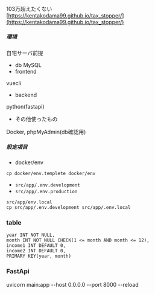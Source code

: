 103万超えたくない<br>
[https://kentakodama99.github.io/tax_stopper/](https://kentakodama99.github.io/tax_stopper/)

##### 環境
自宅サーバ前提
* db
MySQL
* frontend
  
vuecli
  
* backend
  
python(fastapi)
  
* その他使ったもの
  
Docker, phpMyAdmin(db確認用)
##### 設定項目
* docker/env
```
cp docker/env.templete docker/env
```

* `src/app/.env.development`
* `src/app/.env.production`
```
src/app/env.local
cp src/app/.env.development src/app/.env.local
```

### table
```
year INT NOT NULL,
month INT NOT NULL CHECK(1 <= month AND month <= 12),
income1 INT DEFAULT 0,
income2 INT DEFAULT 0,
PRIMARY KEY(year, month)
```

### FastApi
uvicorn main:app --host 0.0.0.0 --port 8000 --reload
